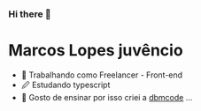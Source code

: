 ### Hi there 👋

# Marcos Lopes juvêncio  

- 🔭 Trabalhando como Freelancer - Front-end
- 🖉 Estudando typescript
- 📕 Gosto de ensinar por isso criei a   [dbmcode](http://dbmcode.com "dbmcode") ...

